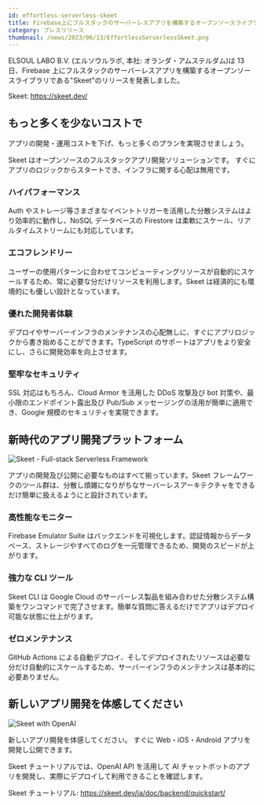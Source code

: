 ```yaml
---
id: effortless-serverless-skeet
title: Firebase上にフルスタックのサーバーレスアプリを構築するオープンソースライブラリ"Skeet"をリリース
category: プレスリリース
thumbnail: /news/2023/06/13/EffortlessServerlessSkeet.png
---
```


ELSOUL LABO B.V. (エルソウルラボ, 本社: オランダ・アムステルダム)は 13
日、Firebase
上にフルスタックのサーバーレスアプリを構築するオープンソースライブラリである"Skeet"のリリースを発表しました。

Skeet: https://skeet.dev/

## もっと多くを少ないコストで

アプリの開発・運用コストを下げ、もっと多くのプランを実現させましょう。

Skeet はオープンソースのフルスタックアプリ開発ソリューションです。
すぐにアプリのロジックからスタートでき、インフラに関する心配は無用です。

### ハイパフォーマンス

Auth
やストレージ等さまざまなイベントトリガーを活用した分散システムはより効率的に動作し、NoSQL
データベースの Firestore
は柔軟にスケール、リアルタイムストリームにも対応しています。

### エコフレンドリー

ユーザーの使用パターンに合わせてコンピューティングリソースが自動的にスケールするため、常に必要な分だけリソースを利用します。Skeet
は経済的にも環境的にも優しい設計となっています。

### 優れた開発者体験

デプロイやサーバーインフラのメンテナンスの心配無しに、すぐにアプリロジックから書き始めることができます。TypeScript
のサポートはアプリをより安全にし、さらに開発効率を向上させます。

### 堅牢なセキュリティ

SSL 対応はもちろん、Cloud Armor を活用した DDoS 攻撃及び bot
対策や、最小限のエンドポイント露出及び Pub/Sub
メッセージングの活用が簡単に適用でき、Google 規模のセキュリティを実現できます。

## 新時代のアプリ開発プラットフォーム

![Skeet - Full-stack Serverless Framework](https://storage.googleapis.com/skeet-assets/animation/skeet-cli-create-latest.gif)

アプリの開発及び公開に必要なものはすべて揃っています。Skeet
フレームワークのツール群は、分散し煩雑になりがちなサーバーレスアーキテクチャをできるだけ簡単に扱えるようにと設計されています。

### 高性能なモニター

Firebase Emulator Suite
はバックエンドを可視化します。認証情報からデータベース、ストレージやすべてのログを一元管理できるため、開発のスピードが上がります。

### 強力な CLI ツール

Skeet CLI は Google Cloud
のサーバーレス製品を組み合わせた分散システム構築をワンコマンドで完了させます。簡単な質問に答えるだけでアプリはデプロイ可能な状態に仕上がります。

### ゼロメンテナンス

GitHub Actions
による自動デプロイ、そしてデプロイされたリソースは必要な分だけ自動的にスケールするため、サーバーインフラのメンテナンスは基本的に必要ありません。

## 新しいアプリ開発を体感してください

![Skeet with OpenAI](https://storage.googleapis.com/skeet-assets/animation/skeet-chat-latest.gif)

新しいアプリ開発を体感してください。 すぐに Web・iOS・Android
アプリを開発し公開できます。

Skeet チュートリアルでは、OpenAI API を活用して AI
チャットボットのアプリを開発し、実際にデプロイして利用できることを確認します。

Skeet チュートリアル: https://skeet.dev/ja/doc/backend/quickstart/
